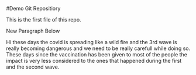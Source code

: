 #Demo Git Repositiory

This is the first file of this repo.

New Paragraph Below

Hi these days the covid is spreading like a wild fire and the 3rd wave is really becoming dangerous and we need to be really carefull while doing so.
These days since the vaccination has been given to most of the people the impact is very less considered to the ones that happened during the first and the second wave.

